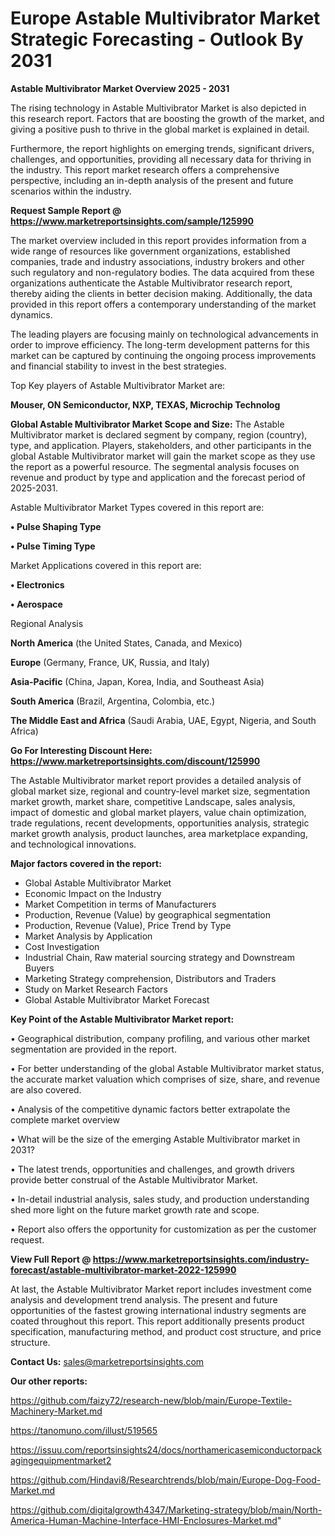 # Europe Astable Multivibrator Market Strategic Forecasting - Outlook By 2031

<Strong> Astable Multivibrator Market Overview 2025 - 2031</strong>

The rising technology in Astable Multivibrator Market is also depicted in this research report. Factors that are boosting the growth of the market, and giving a positive push to thrive in the global market is explained in detail.

Furthermore, the report highlights on emerging trends, significant drivers, challenges, and opportunities, providing all necessary data for thriving in the industry. This report market research offers a comprehensive perspective, including an in-depth analysis of the present and future scenarios within the industry.

<strong>Request Sample Report @ <a href=https://www.marketreportsinsights.com/sample/125990>https://www.marketreportsinsights.com/sample/125990</a></strong>

The market overview included in this report provides information from a wide range of resources like government organizations, established companies, trade and industry associations, industry brokers and other such regulatory and non-regulatory bodies. The data acquired from these organizations authenticate the Astable Multivibrator research report, thereby aiding the clients in better decision making. Additionally, the data provided in this report offers a contemporary understanding of the market dynamics.

The leading players are focusing mainly on technological advancements in order to improve efficiency. The long-term development patterns for this market can be captured by continuing the ongoing process improvements and financial stability to invest in the best strategies.

Top Key players of Astable Multivibrator Market are:

<strong>Mouser, ON Semiconductor, NXP, TEXAS, Microchip Technolog</strong>

<strong><b>Global Astable Multivibrator Market Scope and Size:</b></strong>
The Astable Multivibrator market is declared segment by company, region (country), type, and application. Players, stakeholders, and other participants in the global Astable Multivibrator market will gain the market scope as they use the report as a powerful resource. The segmental analysis focuses on revenue and product by type and application and the forecast period of 2025-2031.

Astable Multivibrator Market Types covered in this report are:

<strong>• Pulse Shaping Type

• Pulse Timing Type</strong>

Market Applications covered in this report are:

<strong>• Electronics

• Aerospace</strong> 

Regional Analysis

<strong>North America</strong> (the United States, Canada, and Mexico)

<strong>Europe</strong> (Germany, France, UK, Russia, and Italy)

<strong>Asia-Pacific</strong> (China, Japan, Korea, India, and Southeast Asia)

<strong>South America</strong> (Brazil, Argentina, Colombia, etc.)

<strong>The Middle East and Africa</strong> (Saudi Arabia, UAE, Egypt, Nigeria, and South Africa)

<strong>Go For Interesting Discount Here: <a href=https://www.marketreportsinsights.com/discount/125990>https://www.marketreportsinsights.com/discount/125990</a></strong>

The Astable Multivibrator market report provides a detailed analysis of global market size, regional and country-level market size, segmentation market growth, market share, competitive Landscape, sales analysis, impact of domestic and global market players, value chain optimization, trade regulations, recent developments, opportunities analysis, strategic market growth analysis, product launches, area marketplace expanding, and technological innovations.

<strong><b>Major factors covered in the report:</b></strong>
<ul>
  <li>Global Astable Multivibrator Market </li>
  <li>Economic Impact on the Industry</li>
  <li>Market Competition in terms of Manufacturers</li>
  <li>Production, Revenue (Value) by geographical segmentation</li>
  <li>Production, Revenue (Value), Price Trend by Type</li>
  <li>Market Analysis by Application</li>
  <li>Cost Investigation</li>
  <li>Industrial Chain, Raw material sourcing strategy and Downstream Buyers</li>
  <li>Marketing Strategy comprehension, Distributors and Traders</li>
  <li>Study on Market Research Factors</li>
  <li>Global Astable Multivibrator Market Forecast</li>
</ul>

<strong><b>Key Point of the Astable Multivibrator Market report:</b></strong>

• Geographical distribution, company profiling, and various other market segmentation are provided in the report.

• For better understanding of the global Astable Multivibrator market status, the accurate market valuation which comprises of size, share, and revenue are also covered.

• Analysis of the competitive dynamic factors better extrapolate the complete market overview

• What will be the size of the emerging Astable Multivibrator market in 2031?

• The latest trends, opportunities and challenges, and growth drivers provide better construal of the Astable Multivibrator Market.

• In-detail industrial analysis, sales study, and production understanding shed more light on the future market growth rate and scope.

• Report also offers the opportunity for customization as per the customer request.

<strong><b>View Full Report @ <a href=https://www.marketreportsinsights.com/industry-forecast/astable-multivibrator-market-2022-125990>https://www.marketreportsinsights.com/industry-forecast/astable-multivibrator-market-2022-125990</a></b></strong>


At last, the Astable Multivibrator Market report includes investment come analysis and development trend analysis. The present and future opportunities of the fastest growing international industry segments are coated throughout this report. This report additionally presents product specification, manufacturing method, and product cost structure, and price structure.

<strong>Contact Us:</strong>
sales@marketreportsinsights.com

<strong>Our other reports:</strong>

<a href=https://github.com/faizy72/research-new/blob/main/Europe-Textile-Machinery-Market.md>https://github.com/faizy72/research-new/blob/main/Europe-Textile-Machinery-Market.md</a>

<a href=https://tanomuno.com/illust/519565>https://tanomuno.com/illust/519565</a>

<a href=https://issuu.com/reportsinsights24/docs/northamericasemiconductorpackagingequipmentmarket2>https://issuu.com/reportsinsights24/docs/northamericasemiconductorpackagingequipmentmarket2</a>

<a href=https://github.com/Hindavi8/Researchtrends/blob/main/Europe-Dog-Food-Market.md>https://github.com/Hindavi8/Researchtrends/blob/main/Europe-Dog-Food-Market.md</a>

<a href=https://github.com/digitalgrowth4347/Marketing-strategy/blob/main/North-America-Human-Machine-Interface-HMI-Enclosures-Market.md>https://github.com/digitalgrowth4347/Marketing-strategy/blob/main/North-America-Human-Machine-Interface-HMI-Enclosures-Market.md</a>"
